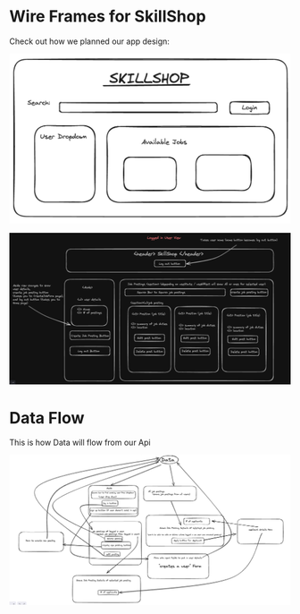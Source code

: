 # Wire Frames for SkillShop

Check out how we planned our app design:

![Home Page Wireframe](wireframes/home-page.png)

![Logged In User View](wireframes/logged-in-userview.png)

# Data Flow

This is how Data will flow from our Api

![Data Flow Diagram](wireframes/data-flow.png)